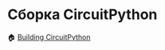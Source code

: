 # Сборка CircuitPython

&#127968; [Building CircuitPython](https://docs.circuitpython.org/en/latest/BUILDING.html)
